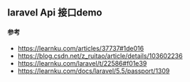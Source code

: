 ## laravel Api 接口demo
#### 参考
- https://learnku.com/articles/37737#1de016
- https://blog.csdn.net/z_ruitao/article/details/103602236
- https://learnku.com/laravel/t/22586#f01e39
- https://learnku.com/docs/laravel/5.5/passport/1309